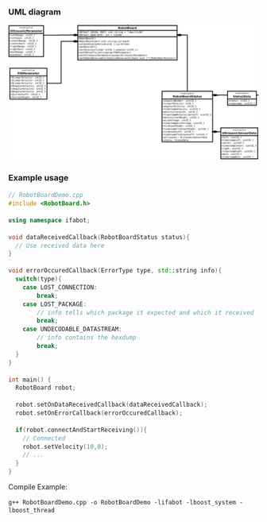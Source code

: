 ### UML diagram

![Robot Board UML diagram](robotBoardDocu.png "Robot Board UML diagram")

### Example usage

```cpp
// RobotBoardDemo.cpp
#include <RobotBoard.h>

using namespace ifabot;

void dataReceivedCallback(RobotBoardStatus status){
  // Use received data here
}

void errorOccuredCallback(ErrorType type, std::string info){
  switch(type){
    case LOST_CONNECTION: 
        break;
    case LOST_PACKAGE: 
        // info tells which package it expected and which it received
        break;
    case UNDECODABLE_DATASTREAM: 
        // info contains the hexdump
        break;
  }
}

int main() {
  RobotBoard robot;

  robot.setOnDataReceivedCallback(dataReceivedCallback);
  robot.setOnErrorCallback(errorOccuredCallback);

  if(robot.connectAndStartReceiving()){
    // Connected
    robot.setVelocity(10,0);
    // ...
  }
}
```

Compile Example:

```Shell
g++ RobotBoardDemo.cpp -o RobotBoardDemo -lifabot -lboost_system -lboost_thread
```